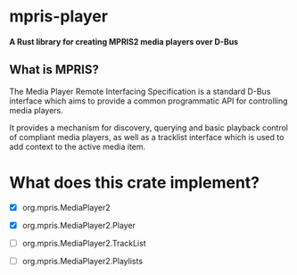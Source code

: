 # mpris-player
#### A Rust library for creating MPRIS2 media players over D-Bus


## What is MPRIS?
The Media Player Remote Interfacing Specification is a standard D-Bus interface which aims to provide a common programmatic API for controlling media players.

It provides a mechanism for discovery, querying and basic playback control of compliant media players, as well as a tracklist interface which is used to add context to the active media item.

# What does this crate implement?
- [x] org.mpris.MediaPlayer2
- [x] org.mpris.MediaPlayer2.Player
- [ ] org.mpris.MediaPlayer2.TrackList
- [ ] org.mpris.MediaPlayer2.Playlists

